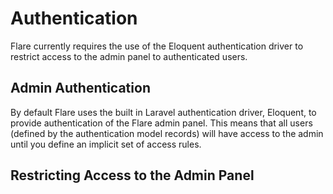 # Authentication

Flare currently requires the use of the Eloquent authentication driver to 
restrict access to the admin panel to authenticated users.

## Admin Authentication

By default Flare uses the built in Laravel authentication driver, Eloquent, to
provide authentication of the Flare admin panel. This means that all users
(defined by the authentication model records)  will have access to the admin
until you define an implicit set of access rules.

## Restricting Access to the Admin Panel




